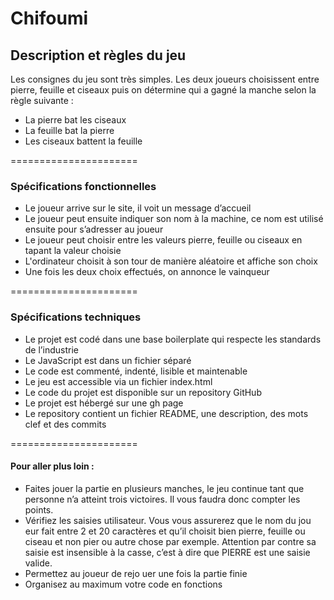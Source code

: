 # **Chifoumi**

## **Description et règles du jeu**

Les consignes du jeu sont très simples. Les deux joueurs choisissent entre pierre, feuille
et ciseaux puis on détermine qui a gagné la manche selon la règle suivante :
- La pierre bat les ciseaux
- La feuille bat la pierre
- Les ciseaux battent la feuille

======================

### Spécifications fonctionnelles

- Le joueur arrive sur le site, il voit un message d’accueil
- Le joueur peut ensuite indiquer son nom à la machine, ce nom est utilisé ensuite pour s’adresser au joueur
- Le joueur peut choisir entre les valeurs pierre, feuille ou ciseaux en tapant la valeur choisie
- L'ordinateur choisit à son tour de manière aléatoire et affiche son choix
- Une fois les deux choix effectués, on annonce le vainqueur

======================

### Spécifications techniques

- Le projet est codé dans une base boilerplate qui respecte les standards de l’industrie
- Le JavaScript est dans un fichier séparé
- Le code est commenté, indenté, lisible et maintenable
- Le jeu est accessible via un fichier index.html
- Le code du projet est disponible sur un repository GitHub
- Le projet est hébergé sur une gh page
- Le repository contient un fichier README, une description, des mots clef et des commits

======================

#### Pour aller plus loin :
- Faites jouer la partie en plusieurs manches, le jeu continue tant que personne n’a atteint trois 
victoires. Il vous faudra donc compter les points.
- Vérifiez les saisies utilisateur. Vous vous assurerez que le nom du jou eur fait entre 2 et 20 
caractères et qu’il choisit bien pierre, feuille ou ciseau et non pier ou autre chose par exemple. 
Attention par contre sa saisie est insensible à la casse, c’est à dire que PIERRE est une saisie valide.
- Permettez au joueur de rejo uer une fois la partie finie
- Organisez au maximum votre code en fonctions
